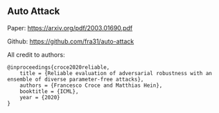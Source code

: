 ## Auto Attack

Paper: https://arxiv.org/pdf/2003.01690.pdf 

Github: https://github.com/fra31/auto-attack

All credit to authors:
```
@inproceedings{croce2020reliable,
    title = {Reliable evaluation of adversarial robustness with an ensemble of diverse parameter-free attacks},
    authors = {Francesco Croce and Matthias Hein},
    booktitle = {ICML},
    year = {2020}
}
```
